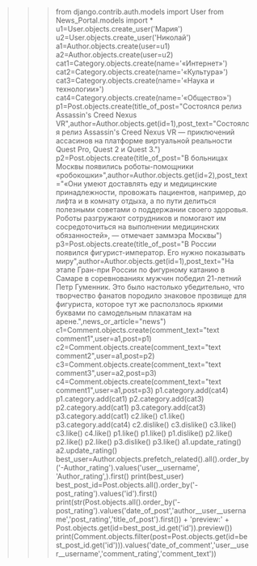 >>> from django.contrib.auth.models import User
>>> from News_Portal.models import *
>>> u1=User.objects.create_user('Мария')
>>> u2=User.objects.create_user('Николай')
>>> a1=Author.objects.create(user=u1)
>>> a2=Author.objects.create(user=u2)
>>> cat1=Category.objects.create(name='«Интернет»')
>>> cat2=Category.objects.create(name='«Культура»')
>>> cat3=Category.objects.create(name='«Наука и технологии»')
>>> cat4=Category.objects.create(name='«Общество»') 
>>> p1=Post.objects.create(title_of_post="Состоялся релиз Assassin's Creed Nexus VR",author=Author.objects.get(id=1),post_text="Состоялся релиз Assassin's Creed Nexus VR — приключений ассасинов на платформе виртуальной реальности Quest Pro, Quest 2 и Quest 3.")
>>> p2=Post.objects.create(title_of_post="В больницах Москвы появились роботы-помощники «робокошки»",author=Author.objects.get(id=2),post_text="«Они умеют доставлять еду и медицинские принадлежности, провожать пациентов, например, до лифта и в комнату отдыха, а по пути делиться полезными советами о поддержании своего здоровья. Роботы разгружают сотрудников и помогают им сосредоточиться на выполнении медицинских обязанностей», — отмечает заммэра Москвы")
>>> p3=Post.objects.create(title_of_post="В России появился фигурист-император. Его нужно показывать миру",author=Author.objects.get(id=1),post_text="На этапе Гран-при России по фигурному катанию в Самаре в соревнованиях мужчин 
победил 21-летний Петр Гуменник. Это было настолько убедительно, что творчество фанатов породило знаковое прозвище для фигуриста, которое тут же расползлось яркими буквами по самодельным плакатам на арене.",news_or_article="news")
>>> c1=Comment.objects.create(comment_text="text comment1",user=a1,post=p1) 
>>> c2=Comment.objects.create(comment_text="text comment2",user=a1,post=p2)
>>> c3=Comment.objects.create(comment_text="text comment3",user=a2,post=p3)
>>> c4=Comment.objects.create(comment_text="text comment1",user=a1,post=p3)
>>> p1.category.add(cat4)
>>> p1.category.add(cat1)
>>> p2.category.add(cat3)
>>> p2.category.add(cat1)
>>> p3.category.add(cat3)
>>> p3.category.add(cat1)
>>> c2.like()
>>> c1.like()
>>> p3.category.add(cat4) 
>>> c2.dislike()
>>> c3.dislike()
>>> c3.like() 
>>> c3.like() 
>>> c4.like()
>>> p1.like()
>>> p1.like()
>>> p1.dislike()
>>> p2.like() 
>>> p2.like()
>>> p2.like()
>>> p3.dislike()
>>> p3.like() 
>>> a1.update_rating()
>>> a2.update_rating()
>>> best_user=Author.objects.prefetch_related().all().order_by('-Author_rating').values('user__username', 'Author_rating',).first()
>>> print(best_user)
>>> best_post_id=Post.objects.all().order_by('-post_rating').values('id').first()
>>> print(str(Post.objects.all().order_by('-post_rating').values('date_of_post','author__user__username','post_rating','title_of_post').first()) + 'preview:' + Post.objects.get(id=best_post_id.get('id')).preview())
>>> print(Comment.objects.filter(post=Post.objects.get(id=best_post_id.get('id'))).values('date_of_comment','user__user__username','comment_rating','comment_text'))
